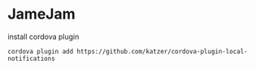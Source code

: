 # JameJam

install cordova plugin

```
cordova plugin add https://github.com/katzer/cordova-plugin-local-notifications
```
